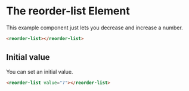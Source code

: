 # The reorder-list Element

<p hidden><strong><a href="https://auroratide.github.io/web-components/reorder-list">View this page with live demos!</a></strong></p>

This example component just lets you decrease and increase a number.

<reorder-list></reorder-list>

```html
<reorder-list></reorder-list>
```

## Initial value

You can set an initial value.

<reorder-list value="7"></reorder-list>

```html
<reorder-list value="7"></reorder-list>
```
